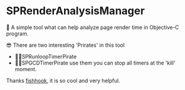# SPRenderAnalysisManager
🚀 A simple tool what can help analyze page render time in Objective-C program.

😎 There are two interesting 'Prirates' in this tool
* 🏴‍☠️SPRunloopTimerPirate
* 🏴‍☠️SPGCDTimerPirate
use them you can stop all timers at the 'kill' moment.

Thanks [fishhook](https://github.com/facebook/fishhook), it is so cool and very helpful.
